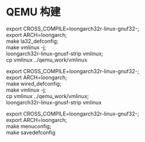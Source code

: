 # QEMU 构建
export CROSS_COMPILE=loongarch32r-linux-gnuf32-; \
export ARCH=loongarch; \
make la32_defconfig; \
make vmlinux -j; \
loongarch32r-linux-gnusf-strip vmlinux; \
cp vmlinux ../qemu_work/vmlinux

export CROSS_COMPILE=loongarch32r-linux-gnuf32-; \
export ARCH=loongarch; \
make wired_defconfig; \
make vmlinux -j; \
cp vmlinux ../qemu_work/vmlinux; \
loongarch32r-linux-gnusf-strip vmlinux

export CROSS_COMPILE=loongarch32r-linux-gnuf32-; \
export ARCH=loongarch; \
make menuconfig; \
make savedefconfig